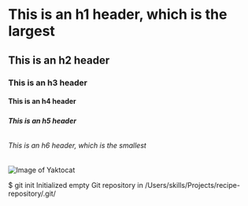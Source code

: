 # <h1> This is an h1 header, which is the largest
## <h2> This is an h2 header
### <h3> This is an h3 header
#### <h4> This is an h4 header
##### <h5> This is an h5 header
###### <h6> This is an h6 header, which is the smallest

![Image of Yaktocat](https://octodex.github.com/images/yaktocat.png)

$ git init
Initialized empty Git repository in /Users/skills/Projects/recipe-repository/.git/
